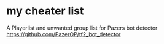 # my cheater list

A Playerlist and unwanted group list for Pazers bot detector 
https://github.com/PazerOP/tf2_bot_detector

